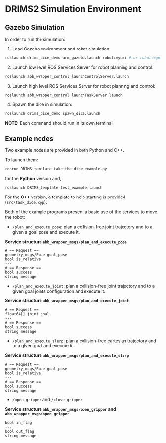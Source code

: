 # DRIMS2 Simulation Environment

## Gazebo Simulation

In order to run the simulation:

1. Load Gazebo environment and robot simulation:
```bash
roslaunch drims_dice_demo arm_gazebo.launch robot:=yumi # or robot:=gofa
```

2. Launch low level ROS Services Server for robot planning and control:
```bash
roslaunch abb_wrapper_control launchControlServer.launch
```

3. Launch high level ROS Services Server for robot planning and control:
```bash
roslaunch abb_wrapper_control launchTaskServer.launch
```

4. Spawn the dice in simulation:
```bash
roslaunch drims_dice_demo spawn_dice.launch
```

**NOTE:** Each command should run in its own terminal

## Example nodes

Two example nodes are provided in both Python and C++.

To launch them:

```bash
rosrun DRIMS_template take_the_dice_example.py
```

for the **Python** version and,

```bash
roslaunch DRIMS_template test_example.launch
```

For the **C++** version, a template to help starting is provided (`src/task_dice.cpp`).

Both of the example programs present a basic use of the services to move the robot:
- `/plan_and_execute_pose`: plan a collision-free joint trajectory and to a given a goal pose and execute it.

**Service structure `abb_wrapper_msgs/plan_and_execute_pose`**
```
# == Request ==
geometry_msgs/Pose goal_pose
bool is_relative
---
# == Response ==
bool success
string message
```

- `/plan_and_execute_joint`: plan a collision-free joint trajectory and to a given goal joints configuration and execute it.

**Service structure `abb_wrapper_msgs/plan_and_execute_joint`**
```
# == Request ==
float64[] joint_goal
---
# == Response ==
bool success
string message
```

- `/plan_and_execute_slerp`: plan a collision-free cartesian trajectory and to a given goal  and execute it.

**Service structure `abb_wrapper_msgs/plan_and_execute_slerp`**
```
# == Request ==
geometry_msgs/Pose goal_pose
bool is_relative
---
# == Response ==
bool success
string message
```

- `/open_gripper` and `/close_gripper`

**Service structure `abb_wrapper_msgs/open_gripper` and `abb_wrapper_msgs/open_gripper`**
```
bool in_flag
---
bool out_flag
string message
```
